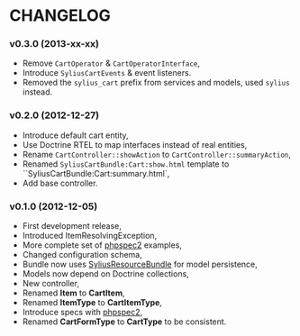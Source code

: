 CHANGELOG
=========

### v0.3.0 (2013-xx-xx)

* Remove `CartOperator` & `CartOperatorInterface`,
* Introduce `SyliusCartEvents` & event listeners.
* Removed the ``sylius_cart`` prefix from services and models, used ``sylius`` instead.

### v0.2.0 (2012-12-27)

* Introduce default cart entity,
* Use Doctrine RTEL to map interfaces instead of real entities,
* Rename `CartController::showAction` to `CartController::summaryAction`,
* Renamed `SyliusCartBundle:Cart:show.html` template to ``SyliusCartBundle:Cart:summary.html`,
* Add base controller.

### v0.1.0 (2012-12-05)

* First development release,
* Introduced ItemResolvingException,
* More complete set of [phpspec2](http://phpspec.net) examples,
* Changed configuration schema,
* Bundle now uses [SyliusResourceBundle](http://github.com/Sylius/SyliusResourceBundle) for model persistence,
* Models now depend on Doctrine collections,
* New controller,
* Renamed **Item** to **CartItem**,
* Renamed **ItemType** to **CartItemType**,
* Introduce specs with [phpspec2](http://phpspec.net),
* Renamed **CartFormType** to **CartType** to be consistent.
